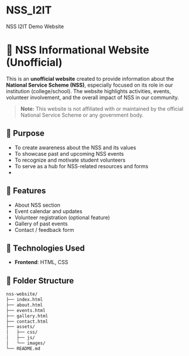 # NSS_I2IT
NSS I2IT Demo Website 
# 🌟 NSS Informational Website (Unofficial)

This is an **unofficial website** created to provide information about the **National Service Scheme (NSS)**, especially focused on its role in our institution (college/school). The website highlights activities, events, volunteer involvement, and the overall impact of NSS in our community.

> **Note:** This website is not affiliated with or maintained by the official National Service Scheme or any government body.

## 🎯 Purpose

- To create awareness about the NSS and its values
- To showcase past and upcoming NSS events
- To recognize and motivate student volunteers
- To serve as a hub for NSS-related resources and forms
- 
## 🧩 Features

- About NSS section
- Event calendar and updates
- Volunteer registration (optional feature)
- Gallery of past events
- Contact / feedback form

## 🔧 Technologies Used

- **Frontend**: HTML, CSS  

## 📁 Folder Structure

```bash
nss-website/
├── index.html
├── about.html
├── events.html
├── gallery.html
├── contact.html
├── assets/
│   ├── css/
│   ├── js/
│   └── images/
└── README.md
